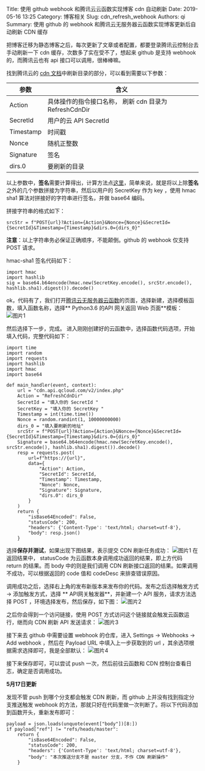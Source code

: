 Title: 使用 github webhook 和腾讯云云函数实现博客 cdn 自动刷新
Date: 2019-05-16 13:25
Category: 博客相关
Slug: cdn_refresh_webhook
Authors: qi
Summary: 使用 github 的 webhook 和腾讯云无服务器云函数实现博客更新后自动刷新 CDN 缓存

把博客迁移为静态博客之后，每次更新了文章或者配置，都要登录腾讯云控制台去手动刷新一下 cdn 缓存，次数多了实在受不了，想起来 github 是支持 webhook 的，而腾讯云也有 api 接口可以调用，很棒棒嘛。

找到腾讯云的 [cdn 文档](https://cloud.tencent.com/document/product/228/3947)中刷新目录的部分，可以看到需要以下参数：

参数 | 含义
---- | ---
Action | 具体操作的指令接口名称， 刷新 cdn 目录为 RefreshCdnDir
SecretId |  用户的云 API SecretId
Timestamp |  时间戳
Nonce |  随机正整数
Signature |  签名
dirs.0 |  要刷新的目录

以上参数中，**签名**需要计算得出，计算方法点[这里](https://cloud.tencent.com/document/api/228/1725)，简单来说，就是将以上除**签名**之外的几个参数拼接为字符串，然后以用户的 SecretKey 作为 key ，使用 hmac sha1 算法对拼接好的字符串进行签名，并做 base64 编码。

拼接字符串的格式如下：
	
    srcStr = f"POST{url}?Action={Action}&Nonce={Nonce}&SecretId={SecretId}&Timestamp={Timestamp}&dirs.0={dirs_0}"
    
**注意**：以上字符串务必保证正确顺序，不能颠倒。github 的 webhook 仅支持 POST 请求。

hmac-sha1 签名代码如下：

	import hmac
    import hashlib
    sig = base64.b64encode(hmac.new(SecretKey.encode(), srcStr.encode(), hashlib.sha1).digest()).decode()

ok，代码有了，我们打开[腾讯云无服务器云函数](https://console.cloud.tencent.com/scf/list?rid=4&ns=default)的页面，选择新建，选择模板函数，填入函数名称，选择** Python3.6 的API 网关返回 Web 页面**模板：
![图片1](https://img.biubiu7.cn/blog/201905160001.png)

然后选择下一步，完成。
进入刚刚创建好的云函数中，选择函数代码选项，开始填入代码，完整代码如下：

	import time
	import random
	import requests
	import hashlib
	import hmac
	import base64

	def main_handler(event, context):
        url = "cdn.api.qcloud.com/v2/index.php"
        Action = "RefreshCdnDir"
        SecretId = "填入你的 SecretId "
        SecretKey = "填入你的 SecretKey "
        Timestamp = int(time.time())
        Nonce = random.randint(1, 10000000000)
        dirs_0 = "填入要刷新的地址"
        srcStr = f"POST{url}?Action={Action}&Nonce={Nonce}&SecretId={SecretId}&Timestamp={Timestamp}&dirs.0={dirs_0}"
        Signature = base64.b64encode(hmac.new(SecretKey.encode(), srcStr.encode(), hashlib.sha1).digest()).decode()
        resp = requests.post(
            url=f"https://{url}",
            data={
                "Action": Action,
                "SecretId": SecretId,
                "Timestamp": Timestamp,
                "Nonce": Nonce,
                "Signature": Signature,
                "dirs.0": dirs_0
            }
        )
        return {
            "isBase64Encoded": False,
            "statusCode": 200,
            "headers": {'Content-Type': 'text/html; charset=utf-8'},
            "body": resp.json()
        }

选择**保存并测试**，如果出现下图结果，表示提交 CDN 刷新任务成功：
![图片1](https://img.biubiu7.cn/blog/201905160002.png)
在返回结果中， statusCode 为云函数本身调用成功返回的结果，即上方代码 return 的结果。而 body 中的则是我们调用 CDN 刷新接口返回的结果。如果调用不成功，可以根据返回的 code 值和 codeDesc 来排查错误原因。

调用成功之后，选择右上角的发布新版本来发布你的代码。发布之后选择触发方式 -> 添加触发方式，选择 ** API网关触发器**，并新建一个 API 服务，请求方法选择 POST ，环境选择发布，然后保存，如下图：
![图片2](https://img.biubiu7.cn/blog/201905160003.png)

之后你会得到一个访问链接，使用 POST 方式访问这个链接就会触发云函数运行，继而向 CDN 刷新 API 发送请求：
![图片3](https://img.biubiu7.cn/blog/201905160004.png)

接下来去 github 中需要设置 webhook 的仓库，进入 Settings -> Webhooks -> Add webhook ，然后在 Payload URL
 中填入上一步获取到的 url ，其余选项根据需求选择即可，我是全部默认：
![图片4](https://img.biubiu7.cn/blog/201905160005.png)

接下来保存即可，可以尝试 push 一次，然后前往云函数和 CDN 控制台查看日志，确定是否调用成功。



**5月17日更新**

发现不管 push 到哪个分支都会触发 CDN 刷新，而 github 上并没有找到指定分支推送触发 webhook 的方法，那就只好在代码里做一次判断了。将以下代码添加到函数开头，重新发布即可：

    payload = json.loads(unquote(event["body"])[8:])
    if payload["ref"] != "refs/heads/master":
        return {
            "isBase64Encoded": False,
            "statusCode": 200,
            "headers": {'Content-Type': 'text/html; charset=utf-8'},
            "body": "本次推送分支不是 master 分支，不作 CDN 刷新操作"
        }

